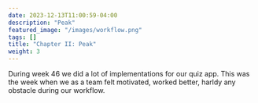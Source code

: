 ```yaml
---
date: 2023-12-13T11:00:59-04:00
description: "Peak"
featured_image: "/images/workflow.png"
tags: []
title: "Chapter II: Peak"
weight: 3
---
```

During week 46 we did a lot of implementations for our quiz app. This was the week when we as a team felt motivated, worked better, harldy any obstacle during our workflow.